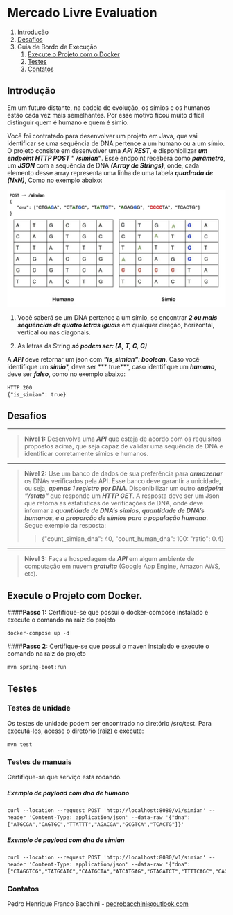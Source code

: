 # Mercado Livre Evaluation

1. [Introdução](#introdução)
2. [Desafios](#desafios)
2. Guia de Bordo de Execução
    1. [Execute o Projeto com o Docker](#execute-o-projeto-com-docker)
    1. [Testes](#testes)
    1. [Contatos](#contatos)

## Introdução

Em um futuro distante, na cadeia de evolução, os símios e os humanos estão cada vez mais semelhantes. Por esse motivo
ficou muito difícil distinguir quem é humano e quem é símio.

Você foi contratado para desenvolver um projeto em Java, que vai identificar se uma sequência de DNA pertence a um
humano ou a um símio. O projeto consiste em desenvolver uma ***API REST***, e disponibilizar ***um endpoint HTTP POST "
/simian"***. Esse endpoint receberá como ***parâmetro***, um ***JSON*** com a sequência de DNA ***(Array de Strings)***,
onde, cada elemento desse array representa uma linha de uma tabela ***quadrada de (NxN)***, Como no exemplo abaixo:

![Screenshot](01.png)

1. Você saberá se um DNA pertence a um símio, se encontrar ***2 ou mais sequências de quatro letras iguais*** em
   qualquer direção, horizontal, vertical ou nas diagonais.

2. As letras da String ***só podem ser: (A, T, C, G)***

A ***API*** deve retornar um json com ***"is_simian": boolean***. Caso você identifique um ***símio****, deve ser ***
true***, caso identifique um ***humano***, deve ser ***falso***, como no exemplo abaixo:

```
HTTP 200
{"is_simian": true}
```

## Desafios

---
> **Nível 1:**
Desenvolva uma ***API*** que esteja de acordo com os requisitos propostos acima, que seja capaz de validar uma sequência de DNA e identificar corretamente símios e humanos.
---
> **Nível 2:**
Use um banco de dados de sua preferência para ***armazenar*** os DNAs verificados pela API. Esse banco deve garantir a unicidade, ou seja, ***apenas 1 registro por DNA***. Disponibilizar um outro ***endpoint "/stats"*** que responde um ***HTTP GET***. A resposta deve ser um Json que retorna as estatísticas de verificações de DNA, onde deve informar a ***quantidade de DNA’s símios, quantidade de DNA’s humanos, e a proporção de símios para a população humana***. Segue exemplo da resposta:
>> {"count_simian_dna": 40, "count_human_dna": 100: "ratio": 0.4}
---
> **Nível 3:**
Faça a hospedagem da ***API*** em algum ambiente de computação em nuvem ***gratuita*** (Google App Engine, Amazon AWS, etc).

## Execute o Projeto com Docker.

####**Passo 1:** Certifique-se que possui o docker-compose instalado e execute o comando na raiz do projeto

```
docker-compose up -d
```

####**Passo 2:** Certifique-se que possui o maven instalado e execute o comando na raiz do projeto

```
mvn spring-boot:run
```


## Testes

### Testes de unidade

Os testes de unidade podem ser encontrado no diretório /src/test. Para executá-los, acesse o diretório (raiz) e execute:

```
mvn test
```

### Testes de manuais

Certifique-se que serviço esta rodando.

##### Exemplo de payload com dna de humano

```
curl --location --request POST 'http://localhost:8080/v1/simian' --header 'Content-Type: application/json' --data-raw '{"dna": ["ATGCGA","CAGTGC","TTATTT","AGACGA","GCGTCA","TCACTG"]}'
```

##### Exemplo de payload com dna de simian

```
curl --location --request POST 'http://localhost:8080/v1/simian' --header 'Content-Type: application/json' --data-raw '{"dna": ["CTAGGTCG","TATGCATC","CAATGCTA","ATCATGAG","GTAGATCT","TTTTCAGC","CAGGTCGT","GCCCCTAG"]}'
```

### Contatos

Pedro Henrique Franco Bacchini - pedrobacchini@outlook.com